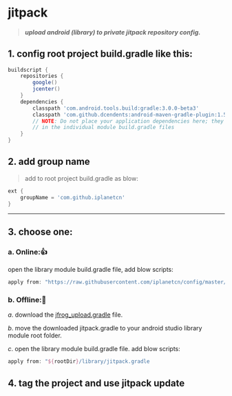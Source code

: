 # jitpack
> ##### upload android (library) to private jitpack repository config.
## 1. config root project build.gradle like this:

```groovy
buildscript {
    repositories {
        google()
        jcenter()
    }
    dependencies {
        classpath 'com.android.tools.build:gradle:3.0.0-beta3'
        classpath 'com.github.dcendents:android-maven-gradle-plugin:1.5'
        // NOTE: Do not place your application dependencies here; they belong
        // in the individual module build.gradle files
    }
}
```


## 2. add group name
> add to root project build.gradle as blow:

```groovy
ext {
    groupName = 'com.github.iplanetcn'
}
```

***
## 3. choose one:
### a. Online:👍
open the library module build.gradle file, add blow scripts:
```groovy
apply from: "https://raw.githubusercontent.com/iplanetcn/config/master/jitpack/jitpack.gradle"
```
### b. Offline:👻
*a*. download the [jfrog_upload.gradle](https://raw.githubusercontent.com/iplanetcn/config/master/jitpack/jitpack.gradle) file.

*b*. move the downloaded jitpack.gradle to your android studio library module root folder.

*c*. open the library module build.gradle file. add blow scripts:
```groovy
apply from: "${rootDir}/library/jitpack.gradle
```

## 4. tag the project and use jitpack update
